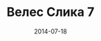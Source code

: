 ---
layout: default
modal-id: 106
date: 2014-07-18
img: veles/DSC_0388.JPG
alt: image-alt
store: Veles
title: Велес Слика 7
description: Intro LINQ is query language for C and VB introduced in .NET 3.5 and VS 2008. LINQ simplifies querying by offering one unified language to query different types of data sources. In order to use LINQ to query data source we need LINQ provider. Many providers are posted here and there is option to create our own providers, so basically you can query everything with the right provider. This means that a single query can be used to query data from DB, XML, lists etc.. Query SyntaxLINQ queries can be written in two basic ways.

---